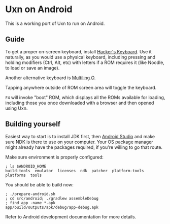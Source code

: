 # Uxn on Android

This is a working port of Uxn to run on Android.

## Guide

To get a proper on-screen keyboard, install
[Hacker's Keyboard](https://play.google.com/store/apps/details?id=org.pocketworkstation.pckeyboard).
Use it naturally, as you would use a physical keyboard,
including pressing and holding modifiers (Ctrl, Alt, etc) with letters
if a ROM requires it (like Noodle, to load or save an image).

Another alternative keyboard is [Multiling O](https://play.google.com/store/apps/details?id=kl.ime.oh).

Tapping anywhere outside of ROM screen area will toggle the keyboard.

`F4` will invoke "boot" ROM, which displays all the ROMs available for loading,
including those you once downloaded with a browser and then opened using Uxn.

## Building yourself

Easiest way to start is to install JDK first, then [Android
Studio](https://developer.android.com/studio) and make sure NDK is
there to use on your computer.  Your OS package manager might already
have the packages required, if you're willing to go that route.

Make sure environment is properly configured:

	; ls $ANDROID_HOME
	build-tools  emulator  licenses  ndk  patcher  platform-tools  platforms  tools

You should be able to build now:

	; ./prepare-android.sh
	; cd src/android; ./gradlew assembleDebug
	; find app -name *.apk
	app/build/outputs/apk/debug/app-debug.apk

Refer to Android development documentation for more details.
